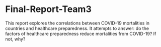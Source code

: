 # Final-Report-Team3
This report explores the correlations between COVID-19 mortalities in countries and healthcare preparedness. It attempts to answer: do the factors of healthcare preparedness reduce mortalities from COVID-19? If not, why?